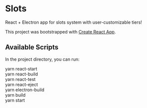 # Slots

React + Electron app for slots system with user-customizable tiers!

This project was bootstrapped with [Create React App](https://github.com/facebook/create-react-app).

## Available Scripts

In the project directory, you can run:

yarn react-start\
yarn react-build\
yarn react-test\
yarn react-eject\
yarn electron-build\
yarn build\
yarn start